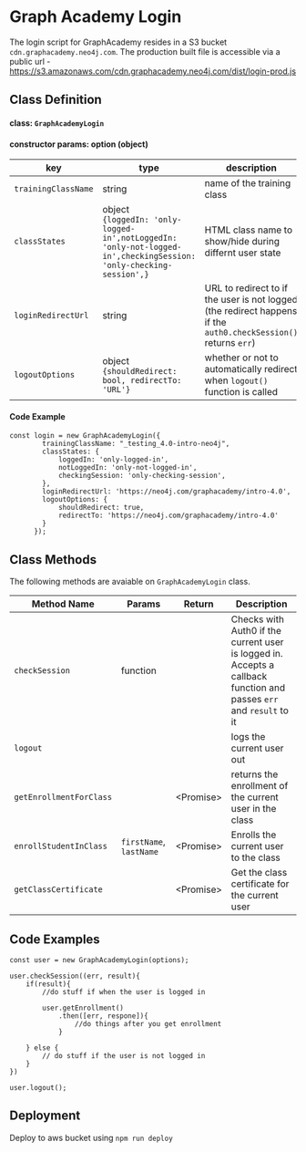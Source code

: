 
# Graph Academy Login

The login script for GraphAcademy resides in a S3 bucket `cdn.graphacademy.neo4j.com`.
The production built file is accessible via a public url - https://s3.amazonaws.com/cdn.graphacademy.neo4j.com/dist/login-prod.js

## Class Definition
#### class: `GraphAcademyLogin`
#### constructor params: option (object)
| key | type | description |
| -- | -- | -- |
| `trainingClassName`| string | name of the training class
| `classStates` | object <br/> `{loggedIn: 'only-logged-in',notLoggedIn: 'only-not-logged-in',checkingSession: 'only-checking-session',}` | HTML class name to show/hide during differnt user state |
| `loginRedirectUrl` | string | URL to redirect to if the user is not logged (the redirect happens if the `auth0.checkSession()` returns `err`)
| `logoutOptions` | object<br/> `{shouldRedirect: bool, redirectTo: 'URL'}` | whether or not to automatically redirect when `logout()` function is called

#### Code Example
```
const login = new GraphAcademyLogin({
        trainingClassName: "_testing_4.0-intro-neo4j",
        classStates: {
			loggedIn: 'only-logged-in',
          	notLoggedIn: 'only-not-logged-in',
	        checkingSession: 'only-checking-session',
        },
        loginRedirectUrl: 'https://neo4j.com/graphacademy/intro-4.0',
        logoutOptions: {
			shouldRedirect: true,
			redirectTo: 'https://neo4j.com/graphacademy/intro-4.0'
		}
      });
```

## Class Methods
The following methods are avaiable on `GraphAcademyLogin` class.

| Method Name | Params | Return |Description |
| -- | -- | -- | -- |
| `checkSession` | function |  |Checks with Auth0 if the current user is logged in. Accepts a callback function and passes `err` and `result` to it
| `logout` | | |logs the current user out |
| `getEnrollmentForClass` | |\<Promise\>| returns the enrollment of the current user in the class 
| `enrollStudentInClass` | `firstName`, `lastName` | \<Promise\>| Enrolls the current user to the class
| `getClassCertificate` | | \<Promise\>|Get the class certificate for the current user

## Code Examples

```
const user = new GraphAcademyLogin(options);

user.checkSession((err, result){
	if(result){
		//do stuff if when the user is logged in
		
		user.getEnrollment()
			.then([err, respone]){
				//do things after you get enrollment
			}
			
	} else {
		// do stuff if the user is not logged in
	}
})

user.logout();
```

## Deployment
Deploy to aws bucket using `npm run deploy`